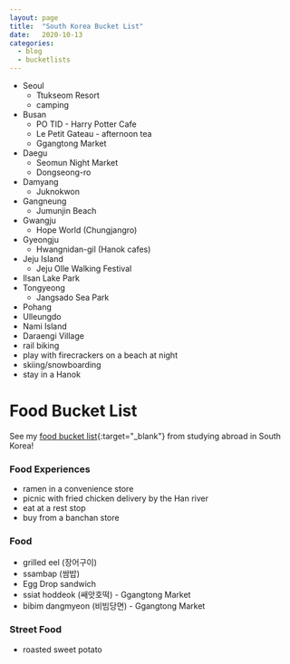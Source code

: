 ```yaml
---
layout: page
title:  "South Korea Bucket List"
date:   2020-10-13
categories:
  - blog
  - bucketlists
---
```


* Seoul
    * Ttukseom Resort
    * camping
* Busan
    * PO TID - Harry Potter Cafe
    * Le Petit Gateau - afternoon tea
    * Ggangtong Market
* Daegu
    * Seomun Night Market
    * Dongseong-ro
* Damyang
    * Juknokwon
* Gangneung
    * Jumunjin Beach
* Gwangju
    * Hope World (Chungjangro)
* Gyeongju
    * Hwangnidan-gil (Hanok cafes)
* Jeju Island
    * Jeju Olle Walking Festival
* Ilsan Lake Park
* Tongyeong
    * Jangsado Sea Park
* Pohang
* Ulleungdo
* Nami Island
* Daraengi Village
* rail biking
* play with firecrackers on a beach at night
* skiing/snowboarding
* stay in a Hanok

# Food Bucket List

See my [food bucket list](https://connieinkorea.tumblr.com/post/107430759055/food-bucket-list){:target="_blank"} from studying abroad in South Korea!

### Food Experiences
* ramen in a convenience store
* picnic with fried chicken delivery by the Han river
* eat at a rest stop
* buy from a banchan store

### Food
* grilled eel (장어구이)
* ssambap (쌈밥)
* Egg Drop sandwich
* ssiat hoddeok (쌔앗호떡) - Ggangtong Market
* bibim dangmyeon (비빔당면) - Ggangtong Market

### Street Food
* roasted sweet potato
